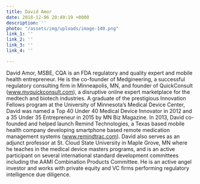 ```yaml
---
title: David Amor
date: 2018-12-06 20:49:19 +0000
description: ''
photo: "/assets/img/uploads/image-140.png"
link_1: ''
link_2: ''
link_3: ''
link_4: ''

---
```

David Amor, MSBE, CQA is an FDA regulatory and quality expert and mobile health entrepreneur. He is the co-founder of Medgineering, a successful regulatory consulting firm in Minneapolis, MN, and founder of QuickConsult (www.myquickconsult.com), a disruptive online expert marketplace for the medtech and biotech industries. A graduate of the prestigious Innovation Fellows program at the University of Minnesota’s Medical Device Center, David was named a Top 40 Under 40 Medical Device Innovator in 2012 and a 35 Under 35 Entrepreneur in 2015 by MN Biz Magazine. In 2013, David co-founded and helped launch Remind Technologies, a Texas based mobile health company developing smartphone based remote medication management systems (www.remindtrac.com). David also serves as an adjunct professor at St. Cloud State University in Maple Grove, MN where he teaches in the medical device masters programs, and is an active participant on several international standard development committees including the AAMI Combination Products Committee. He is an active angel investor and works with private equity and VC firms performing regulatory intelligence due diligence.